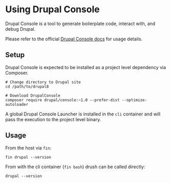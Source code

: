 # Using Drupal Console

Drupal Console is a tool to generate boilerplate code, interact with, and debug Drupal.

Please refer to the official [Drupal Console docs](https://docs.drupalconsole.com/en/index.html) for usage details.

## Setup

Drupal Console is expected to be installed as a project level dependency via Composer.

```
# Change directory to Drupal site
cd /path/to/drupal8

# Download DrupalConsole
composer require drupal/console:~1.0 --prefer-dist --optimize-autoloader
```

A global Drupal Console Launcher is installed in the `cli` container and will pass the execution to the project level binary.

## Usage 

From the host via `fin`:

```
fin drupal --version
```

From with the cli container (`fin bash`) drush can be called directly:

```
drupal --version
```
